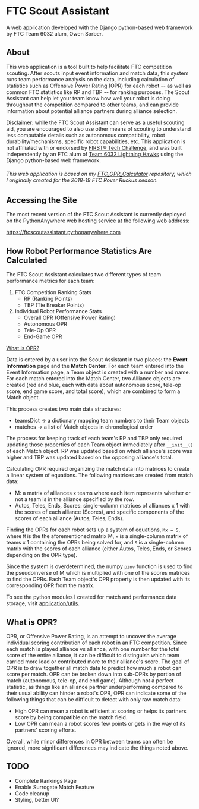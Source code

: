 # FTC Scout Assistant
A web application developed with the Django python-based web framework by FTC Team 6032 alum, Owen Sorber.

## About
This web application is a tool built to help facilitate FTC competition scouting. After scouts input event information and match data, this system runs team performance analysis on the data, including calculation of statistics such as Offensive Power Rating (OPR) for each robot -- as well as common FTC statistics like RP and TBP -- for ranking purposes. The Scout Assistant can help let your team know how well your robot is doing throughout the competition compared to other teams, and can provide information about potential alliance partners during alliance selection. 

Disclaimer: while the FTC Scout Assistant can serve as a useful scouting aid, you are encouraged to also use other means of scouting to understand less computable details such as autonomous compatibility, robot durability/mechanisms, specific robot capabilities, etc. This application is not affiliated with or endorsed by [FIRST® Tech Challenge](https://www.firstinspires.org/robotics/ftc), and was built independently by an FTC alum of [Team 6032 Lightning Hawks](https://github.com/LightningHawks6032) using the Django python-based web framework.

###### This web application is based on my [FTC_OPR_Calculator](https://github.com/owsorber/FTC_OPR_Calculator) repository, which I originally created for the 2018-19 FTC Rover Ruckus season.

## Accessing the Site
The most recent version of the FTC Scout Assistant is currently deployed on the PythonAnywhere web hosting service at the following web address:

https://ftcscoutassistant.pythonanywhere.com

## How Robot Performance Statistics Are Calculated
The FTC Scout Assistant calculates two different types of team performance metrics for each team:

1. FTC Competition Ranking Stats
	- RP (Ranking Points)
	- TBP (Tie Breaker Points)
2. Individual Robot Performance Stats
	- Overall OPR (Offensive Power Rating)
	- Autonomous OPR
	- Tele-Op OPR
	- End-Game OPR

[What is OPR?](#what-is-opr)

Data is entered by a user into the Scout Assistant in two places: the **Event Information** page and the **Match Center**. For each team entered into the Event Information page, a Team object is created with a number and name. For each match entered into the Match Center, two Alliance objects are created (red and blue, each with data about autonomous score, tele-op score, end game score, and total score), which are combined to form a Match object. 

This process creates two main data structures:
 * teamsDict -> a dictionary mapping team numbers to their Team objects
 * matches -> a list of Match objects in chronological order

The process for keeping track of each team's RP and TBP only required updating those properties of each Team object immediately after `__init__()` of each Match object. RP was updated based on which alliance's score was higher and TBP was updated based on the opposing alliance's total.

Calculating OPR required organizing the match data into matrices to create a linear system of equations. The following matrices are created from match data:
 * M: a matrix of alliances x teams where each item represents whether or not a team is in the alliance specified by the row.
 * Autos, Teles, Ends, Scores: single-column matrices of alliances x 1 with the scores of each alliance (Scores), and specific components of the scores of each alliance (Autos, Teles, Ends).

Finding the OPRs for each robot sets up a system of equations, `Mx = S`, where `M` is the the aforementioned matrix M, `x` is a single-column matrix of teams x 1 containing the OPRs being solved for, and `S` is a single-column matrix with the scores of each alliance (either Autos, Teles, Ends, or Scores depending on the OPR type).

Since the system is overdetermined, the numpy `pinv` function is used to find the pseudoinverse of M which is multiplied with one of the scores matrices to find the OPRs. Each Team object's OPR property is then updated with its corresponding OPR from the matrix.

To see the python modules I created for match and performance data storage, visit [application/utils](https://github.com/owsorber/FTC_Scout_Assistant/tree/master/application/utils).

## What is OPR?
OPR, or Offensive Power Rating, is an attempt to uncover the average individual scoring contribution of each robot in an FTC competition. Since each match is played alliance vs alliance, with one number for the total score of the entire alliance, it can be difficult to distinguish which team carried more load or contributed more to their alliance's score. The goal of OPR is to draw together all match data to predict how much a robot can score per match. OPR can be broken down into sub-OPRs by portion of match (autonomous, tele-op, and end game). Although not a perfect statistic, as things like an alliance partner underperforming compared to their usual ability can hinder a robot's OPR, OPR can indicate some of the following things that can be difficult to detect with only raw match data:
 * High OPR can mean a robot is efficient at scoring or helps its partners score by being compatible on the match field.
 * Low OPR can mean a robot scores few points or gets in the way of its partners' scoring efforts.

Overall, while minor differences in OPR between teams can often be ignored, more significant differences may indicate the things noted above.

## TODO
 * Complete Rankings Page
 * Enable Surrogate Match Feature
 * Code cleanup
 * Styling, better UI?
